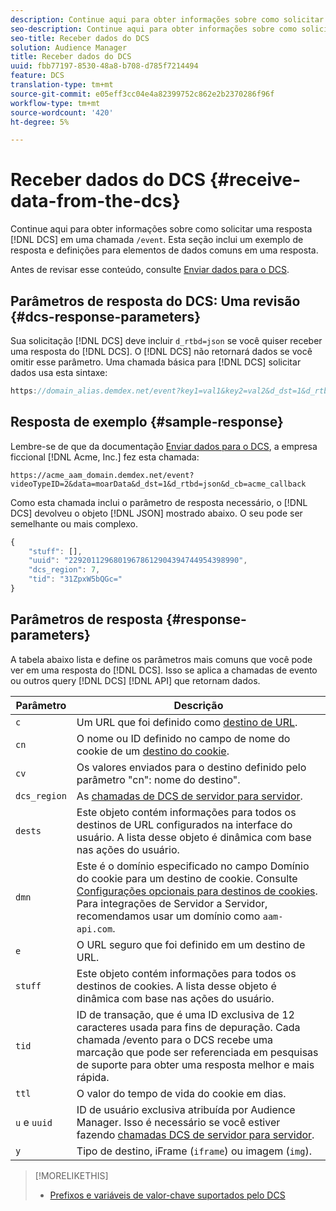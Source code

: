 ```yaml
---
description: Continue aqui para obter informações sobre como solicitar uma resposta DCS em uma chamada /evento. Esta seção inclui um exemplo de resposta e definições para elementos de dados comuns em uma resposta.
seo-description: Continue aqui para obter informações sobre como solicitar uma resposta DCS em uma chamada /evento. Esta seção inclui um exemplo de resposta e definições para elementos de dados comuns em uma resposta.
seo-title: Receber dados do DCS
solution: Audience Manager
title: Receber dados do DCS
uuid: fbb77197-8530-48a8-b708-d785f7214494
feature: DCS
translation-type: tm+mt
source-git-commit: e05eff3cc04e4a82399752c862e2b2370286f96f
workflow-type: tm+mt
source-wordcount: '420'
ht-degree: 5%

---
```



# Receber dados do DCS {#receive-data-from-the-dcs}

Continue aqui para obter informações sobre como solicitar uma resposta [!DNL DCS] em uma chamada `/event`. Esta seção inclui um exemplo de resposta e definições para elementos de dados comuns em uma resposta.

Antes de revisar esse conteúdo, consulte [Enviar dados para o DCS](../../../api/dcs-intro/dcs-event-calls/dcs-url-send.md).

## Parâmetros de resposta do DCS: Uma revisão {#dcs-response-parameters}

Sua solicitação [!DNL DCS] deve incluir `d_rtbd=json` se você quiser receber uma resposta do [!DNL DCS]. O [!DNL DCS] não retornará dados se você omitir esse parâmetro. Uma chamada básica para [!DNL DCS] solicitar dados usa esta sintaxe:

```js
https://domain_alias.demdex.net/event?key1=val1&key2=val2&d_dst=1&d_rtbd=json&d_cb=callback
```

## Resposta de exemplo {#sample-response}

Lembre-se de que da documentação [Enviar dados para o DCS](../../../api/dcs-intro/dcs-event-calls/dcs-url-send.md), a empresa ficcional [!DNL Acme, Inc.] fez esta chamada:

`https://acme_aam_domain.demdex.net/event?videoTypeID=2&data=moarData&d_dst=1&d_rtbd=json&d_cb=acme_callback`

Como esta chamada inclui o parâmetro de resposta necessário, o [!DNL DCS] devolveu o objeto [!DNL JSON] mostrado abaixo. O seu pode ser semelhante ou mais complexo.

```js
{
    "stuff": [],
    "uuid": "22920112968019678612904394744954398990",
    "dcs_region": 7,
    "tid": "31ZpxW5bQGc="
}
```

## Parâmetros de resposta {#response-parameters}

A tabela abaixo lista e define os parâmetros mais comuns que você pode ver em uma resposta do [!DNL DCS]. Isso se aplica a chamadas de evento ou outros query [!DNL DCS] [!DNL API] que retornam dados.

| Parâmetro | Descrição |
|--- |--- |
| `c` | Um URL que foi definido como [destino de URL](../../../features/destinations/create-url-destination.md). |
| `cn` | O nome ou ID definido no campo de nome do cookie de um [destino do cookie](../../../features/destinations/create-cookie-destination.md). |
| `cv` | Os valores enviados para o destino definido pelo parâmetro &quot;cn&quot;: nome do destino&quot;. |
| `dcs_region` | As [chamadas de DCS de servidor para servidor](../../../api/dcs-intro/dcs-api-reference/dcs-regions.md). |
| `dests` | Este objeto contém informações para todos os destinos de URL configurados na interface do usuário. A lista desse objeto é dinâmica com base nas ações do usuário. |
| `dmn` | Este é o domínio especificado no campo Domínio do cookie para um destino de cookie. Consulte [Configurações opcionais para destinos de cookies](../../../features/destinations/cookie-destination-options.md).  Para integrações de Servidor a Servidor, recomendamos usar um domínio como `aam-api.com`. |
| `e` | O URL seguro que foi definido em um destino de URL. |
| `stuff` | Este objeto contém informações para todos os destinos de cookies. A lista desse objeto é dinâmica com base nas ações do usuário. |
| `tid` | ID de transação, que é uma ID exclusiva de 12 caracteres usada para fins de depuração. Cada chamada /evento para o DCS recebe uma marcação que pode ser referenciada em pesquisas de suporte para obter uma resposta melhor e mais rápida. |
| `ttl` | O valor do tempo de vida do cookie em dias. |
| `u` e `uuid` | ID de usuário exclusiva atribuída por Audience Manager. Isso é necessário se você estiver fazendo [chamadas DCS de servidor para servidor](../../../api/dcs-intro/dcs-s2s/dcs-s2s-calls.md). |
| `y` | Tipo de destino, iFrame (`iframe`) ou imagem (`img`). |

>[!MORELIKETHIS]
>
>* [Prefixos e variáveis de valor-chave suportados pelo DCS](../../../api/dcs-intro/dcs-api-reference/dcs-keys.md)

